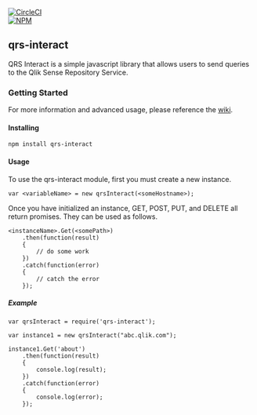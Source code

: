 [![CircleCI](https://circleci.com/gh/eapowertools/qrs-interact.svg?style=shield&circle-token=749f3baa48b5f018effe7fec24a75648b13cc226)](https://circleci.com/gh/eapowertools/qrs-interact/)  
[![NPM](https://nodei.co/npm/qrs-interact.png)](https://nodei.co/npm/qrs-interact/)

## qrs-interact
QRS Interact is a simple javascript library that allows users to send queries to the Qlik Sense Repository Service.

### Getting Started

For more information and advanced usage, please reference the [wiki](https://github.com/eapowertools/qrs-interact/wiki).

#### Installing
```npm install qrs-interact```


#### Usage
To use the qrs-interact module, first you must create a new instance.
```
var <variableName> = new qrsInteract(<someHostname>);
```

Once you have initialized an instance, GET, POST, PUT, and DELETE all return promises. They can be used as follows.
```
<instanceName>.Get(<somePath>)
    .then(function(result)
    {
        // do some work
    })
    .catch(function(error)
    {
        // catch the error
    });
```

##### Example
```
var qrsInteract = require('qrs-interact');

var instance1 = new qrsInteract("abc.qlik.com");

instance1.Get('about')
    .then(function(result)
    {
        console.log(result);
    })
    .catch(function(error)
    {
        console.log(error);
    });
```
